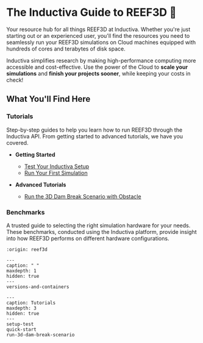 # The Inductiva Guide to REEF3D 🌊

Your resource hub for all things REEF3D at Inductiva. Whether you're just starting out or an experienced user, you'll find the resources you need to seamlessly run your REEF3D simulations on Cloud machines equipped with hundreds of cores and terabytes of disk space.

Inductiva simplifies research by making high-performance computing more accessible and cost-effective. Use the power of the Cloud to **scale your simulations** and **finish your projects sooner**, while keeping your costs in check! 

## What You'll Find Here

### Tutorials
Step-by-step guides to help you learn how to run REEF3D through the Inductiva API. From getting started to advanced tutorials, we have you covered.

* **Getting Started**
    - [Test Your Inductiva Setup](setup-test)
    - [Run Your First Simulation](quick-start)

* **Advanced Tutorials**
    - [Run the 3D Dam Break Scenario with Obstacle](run-3d-dam-break-scenario)

### Benchmarks
A trusted guide to selecting the right simulation hardware for your needs. These benchmarks, conducted using the Inductiva platform, provide insight into how REEF3D performs on different hardware configurations.

```{banner}
:origin: reef3d
```

```{toctree}
---
caption: " "
maxdepth: 1
hidden: true
---
versions-and-containers
```

```{toctree}
---
caption: Tutorials
maxdepth: 3
hidden: true
---
setup-test
quick-start
run-3d-dam-break-scenario
```


